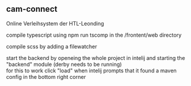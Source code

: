 ## cam-connect

Online Verleihsystem der HTL-Leonding

compile typescript using npm run tscomp in the /frontent/web directory

compile scss by adding a filewatcher

start the backend by openeing the whole project in intelij and starting the "backend" module (derby needs to be running)
\
for this to work click "load" when intelij prompts that it found a maven config in the bottom right corner